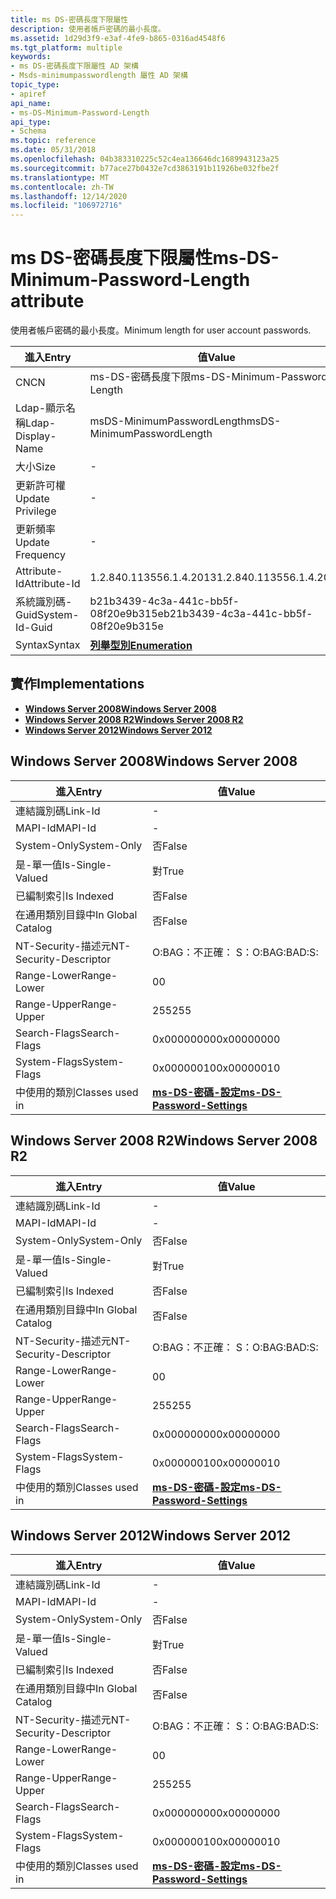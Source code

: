 ```yaml
---
title: ms DS-密碼長度下限屬性
description: 使用者帳戶密碼的最小長度。
ms.assetid: 1d29d3f9-e3af-4fe9-b865-0316ad4548f6
ms.tgt_platform: multiple
keywords:
- ms DS-密碼長度下限屬性 AD 架構
- Msds-minimumpasswordlength 屬性 AD 架構
topic_type:
- apiref
api_name:
- ms-DS-Minimum-Password-Length
api_type:
- Schema
ms.topic: reference
ms.date: 05/31/2018
ms.openlocfilehash: 04b383310225c52c4ea136646dc1689943123a25
ms.sourcegitcommit: b77ace27b0432e7cd3863191b11926be032fbe2f
ms.translationtype: MT
ms.contentlocale: zh-TW
ms.lasthandoff: 12/14/2020
ms.locfileid: "106972716"
---
```

# <a name="ms-ds-minimum-password-length-attribute"></a><span data-ttu-id="97102-105">ms DS-密碼長度下限屬性</span><span class="sxs-lookup"><span data-stu-id="97102-105">ms-DS-Minimum-Password-Length attribute</span></span>

<span data-ttu-id="97102-106">使用者帳戶密碼的最小長度。</span><span class="sxs-lookup"><span data-stu-id="97102-106">Minimum length for user account passwords.</span></span>



| <span data-ttu-id="97102-107">進入</span><span class="sxs-lookup"><span data-stu-id="97102-107">Entry</span></span> | <span data-ttu-id="97102-108">值</span><span class="sxs-lookup"><span data-stu-id="97102-108">Value</span></span> |
|-------------------|--------------------------------------|
| <span data-ttu-id="97102-109">CN</span><span class="sxs-lookup"><span data-stu-id="97102-109">CN</span></span>                | <span data-ttu-id="97102-110">ms-DS-密碼長度下限</span><span class="sxs-lookup"><span data-stu-id="97102-110">ms-DS-Minimum-Password-Length</span></span>        |
| <span data-ttu-id="97102-111">Ldap-顯示名稱</span><span class="sxs-lookup"><span data-stu-id="97102-111">Ldap-Display-Name</span></span> | <span data-ttu-id="97102-112">msDS-MinimumPasswordLength</span><span class="sxs-lookup"><span data-stu-id="97102-112">msDS-MinimumPasswordLength</span></span>           |
| <span data-ttu-id="97102-113">大小</span><span class="sxs-lookup"><span data-stu-id="97102-113">Size</span></span>              | \-                                   |
| <span data-ttu-id="97102-114">更新許可權</span><span class="sxs-lookup"><span data-stu-id="97102-114">Update Privilege</span></span>  | \-                                   |
| <span data-ttu-id="97102-115">更新頻率</span><span class="sxs-lookup"><span data-stu-id="97102-115">Update Frequency</span></span>  | \-                                   |
| <span data-ttu-id="97102-116">Attribute-Id</span><span class="sxs-lookup"><span data-stu-id="97102-116">Attribute-Id</span></span>      | <span data-ttu-id="97102-117">1.2.840.113556.1.4.2013</span><span class="sxs-lookup"><span data-stu-id="97102-117">1.2.840.113556.1.4.2013</span></span>              |
| <span data-ttu-id="97102-118">系統識別碼-Guid</span><span class="sxs-lookup"><span data-stu-id="97102-118">System-Id-Guid</span></span>    | <span data-ttu-id="97102-119">b21b3439-4c3a-441c-bb5f-08f20e9b315e</span><span class="sxs-lookup"><span data-stu-id="97102-119">b21b3439-4c3a-441c-bb5f-08f20e9b315e</span></span> |
| <span data-ttu-id="97102-120">Syntax</span><span class="sxs-lookup"><span data-stu-id="97102-120">Syntax</span></span>            | [<span data-ttu-id="97102-121">**列舉型別**</span><span class="sxs-lookup"><span data-stu-id="97102-121">**Enumeration**</span></span>](s-enumeration.md) |



## <a name="implementations"></a><span data-ttu-id="97102-122">實作</span><span class="sxs-lookup"><span data-stu-id="97102-122">Implementations</span></span>

-   [<span data-ttu-id="97102-123">**Windows Server 2008**</span><span class="sxs-lookup"><span data-stu-id="97102-123">**Windows Server 2008**</span></span>](#windows-server-2008)
-   [<span data-ttu-id="97102-124">**Windows Server 2008 R2**</span><span class="sxs-lookup"><span data-stu-id="97102-124">**Windows Server 2008 R2**</span></span>](#windows-server-2008-r2)
-   [<span data-ttu-id="97102-125">**Windows Server 2012**</span><span class="sxs-lookup"><span data-stu-id="97102-125">**Windows Server 2012**</span></span>](#windows-server-2012)

## <a name="windows-server-2008"></a><span data-ttu-id="97102-126">Windows Server 2008</span><span class="sxs-lookup"><span data-stu-id="97102-126">Windows Server 2008</span></span>



| <span data-ttu-id="97102-127">進入</span><span class="sxs-lookup"><span data-stu-id="97102-127">Entry</span></span> | <span data-ttu-id="97102-128">值</span><span class="sxs-lookup"><span data-stu-id="97102-128">Value</span></span> |
|------------------------|-----------------------------------------------------------------------|
| <span data-ttu-id="97102-129">連結識別碼</span><span class="sxs-lookup"><span data-stu-id="97102-129">Link-Id</span></span>                | \-                                                                    |
| <span data-ttu-id="97102-130">MAPI-Id</span><span class="sxs-lookup"><span data-stu-id="97102-130">MAPI-Id</span></span>                | \-                                                                    |
| <span data-ttu-id="97102-131">System-Only</span><span class="sxs-lookup"><span data-stu-id="97102-131">System-Only</span></span>            | <span data-ttu-id="97102-132">否</span><span class="sxs-lookup"><span data-stu-id="97102-132">False</span></span>                                                                 |
| <span data-ttu-id="97102-133">是-單一值</span><span class="sxs-lookup"><span data-stu-id="97102-133">Is-Single-Valued</span></span>       | <span data-ttu-id="97102-134">對</span><span class="sxs-lookup"><span data-stu-id="97102-134">True</span></span>                                                                  |
| <span data-ttu-id="97102-135">已編制索引</span><span class="sxs-lookup"><span data-stu-id="97102-135">Is Indexed</span></span>             | <span data-ttu-id="97102-136">否</span><span class="sxs-lookup"><span data-stu-id="97102-136">False</span></span>                                                                 |
| <span data-ttu-id="97102-137">在通用類別目錄中</span><span class="sxs-lookup"><span data-stu-id="97102-137">In Global Catalog</span></span>      | <span data-ttu-id="97102-138">否</span><span class="sxs-lookup"><span data-stu-id="97102-138">False</span></span>                                                                 |
| <span data-ttu-id="97102-139">NT-Security-描述元</span><span class="sxs-lookup"><span data-stu-id="97102-139">NT-Security-Descriptor</span></span> | <span data-ttu-id="97102-140">O:BAG：不正確： S：</span><span class="sxs-lookup"><span data-stu-id="97102-140">O:BAG:BAD:S:</span></span>                                                          |
| <span data-ttu-id="97102-141">Range-Lower</span><span class="sxs-lookup"><span data-stu-id="97102-141">Range-Lower</span></span>            | <span data-ttu-id="97102-142">0</span><span class="sxs-lookup"><span data-stu-id="97102-142">0</span></span>                                                                     |
| <span data-ttu-id="97102-143">Range-Upper</span><span class="sxs-lookup"><span data-stu-id="97102-143">Range-Upper</span></span>            | <span data-ttu-id="97102-144">255</span><span class="sxs-lookup"><span data-stu-id="97102-144">255</span></span>                                                                   |
| <span data-ttu-id="97102-145">Search-Flags</span><span class="sxs-lookup"><span data-stu-id="97102-145">Search-Flags</span></span>           | <span data-ttu-id="97102-146">0x00000000</span><span class="sxs-lookup"><span data-stu-id="97102-146">0x00000000</span></span>                                                            |
| <span data-ttu-id="97102-147">System-Flags</span><span class="sxs-lookup"><span data-stu-id="97102-147">System-Flags</span></span>           | <span data-ttu-id="97102-148">0x00000010</span><span class="sxs-lookup"><span data-stu-id="97102-148">0x00000010</span></span>                                                            |
| <span data-ttu-id="97102-149">中使用的類別</span><span class="sxs-lookup"><span data-stu-id="97102-149">Classes used in</span></span>        | [<span data-ttu-id="97102-150">**ms-DS-密碼-設定**</span><span class="sxs-lookup"><span data-stu-id="97102-150">**ms-DS-Password-Settings**</span></span>](c-msds-passwordsettings.md)<br/> |



## <a name="windows-server-2008-r2"></a><span data-ttu-id="97102-151">Windows Server 2008 R2</span><span class="sxs-lookup"><span data-stu-id="97102-151">Windows Server 2008 R2</span></span>



| <span data-ttu-id="97102-152">進入</span><span class="sxs-lookup"><span data-stu-id="97102-152">Entry</span></span> | <span data-ttu-id="97102-153">值</span><span class="sxs-lookup"><span data-stu-id="97102-153">Value</span></span> |
|------------------------|-----------------------------------------------------------------------|
| <span data-ttu-id="97102-154">連結識別碼</span><span class="sxs-lookup"><span data-stu-id="97102-154">Link-Id</span></span>                | \-                                                                    |
| <span data-ttu-id="97102-155">MAPI-Id</span><span class="sxs-lookup"><span data-stu-id="97102-155">MAPI-Id</span></span>                | \-                                                                    |
| <span data-ttu-id="97102-156">System-Only</span><span class="sxs-lookup"><span data-stu-id="97102-156">System-Only</span></span>            | <span data-ttu-id="97102-157">否</span><span class="sxs-lookup"><span data-stu-id="97102-157">False</span></span>                                                                 |
| <span data-ttu-id="97102-158">是-單一值</span><span class="sxs-lookup"><span data-stu-id="97102-158">Is-Single-Valued</span></span>       | <span data-ttu-id="97102-159">對</span><span class="sxs-lookup"><span data-stu-id="97102-159">True</span></span>                                                                  |
| <span data-ttu-id="97102-160">已編制索引</span><span class="sxs-lookup"><span data-stu-id="97102-160">Is Indexed</span></span>             | <span data-ttu-id="97102-161">否</span><span class="sxs-lookup"><span data-stu-id="97102-161">False</span></span>                                                                 |
| <span data-ttu-id="97102-162">在通用類別目錄中</span><span class="sxs-lookup"><span data-stu-id="97102-162">In Global Catalog</span></span>      | <span data-ttu-id="97102-163">否</span><span class="sxs-lookup"><span data-stu-id="97102-163">False</span></span>                                                                 |
| <span data-ttu-id="97102-164">NT-Security-描述元</span><span class="sxs-lookup"><span data-stu-id="97102-164">NT-Security-Descriptor</span></span> | <span data-ttu-id="97102-165">O:BAG：不正確： S：</span><span class="sxs-lookup"><span data-stu-id="97102-165">O:BAG:BAD:S:</span></span>                                                          |
| <span data-ttu-id="97102-166">Range-Lower</span><span class="sxs-lookup"><span data-stu-id="97102-166">Range-Lower</span></span>            | <span data-ttu-id="97102-167">0</span><span class="sxs-lookup"><span data-stu-id="97102-167">0</span></span>                                                                     |
| <span data-ttu-id="97102-168">Range-Upper</span><span class="sxs-lookup"><span data-stu-id="97102-168">Range-Upper</span></span>            | <span data-ttu-id="97102-169">255</span><span class="sxs-lookup"><span data-stu-id="97102-169">255</span></span>                                                                   |
| <span data-ttu-id="97102-170">Search-Flags</span><span class="sxs-lookup"><span data-stu-id="97102-170">Search-Flags</span></span>           | <span data-ttu-id="97102-171">0x00000000</span><span class="sxs-lookup"><span data-stu-id="97102-171">0x00000000</span></span>                                                            |
| <span data-ttu-id="97102-172">System-Flags</span><span class="sxs-lookup"><span data-stu-id="97102-172">System-Flags</span></span>           | <span data-ttu-id="97102-173">0x00000010</span><span class="sxs-lookup"><span data-stu-id="97102-173">0x00000010</span></span>                                                            |
| <span data-ttu-id="97102-174">中使用的類別</span><span class="sxs-lookup"><span data-stu-id="97102-174">Classes used in</span></span>        | [<span data-ttu-id="97102-175">**ms-DS-密碼-設定**</span><span class="sxs-lookup"><span data-stu-id="97102-175">**ms-DS-Password-Settings**</span></span>](c-msds-passwordsettings.md)<br/> |



## <a name="windows-server-2012"></a><span data-ttu-id="97102-176">Windows Server 2012</span><span class="sxs-lookup"><span data-stu-id="97102-176">Windows Server 2012</span></span>



| <span data-ttu-id="97102-177">進入</span><span class="sxs-lookup"><span data-stu-id="97102-177">Entry</span></span> | <span data-ttu-id="97102-178">值</span><span class="sxs-lookup"><span data-stu-id="97102-178">Value</span></span> |
|------------------------|-----------------------------------------------------------------------|
| <span data-ttu-id="97102-179">連結識別碼</span><span class="sxs-lookup"><span data-stu-id="97102-179">Link-Id</span></span>                | \-                                                                    |
| <span data-ttu-id="97102-180">MAPI-Id</span><span class="sxs-lookup"><span data-stu-id="97102-180">MAPI-Id</span></span>                | \-                                                                    |
| <span data-ttu-id="97102-181">System-Only</span><span class="sxs-lookup"><span data-stu-id="97102-181">System-Only</span></span>            | <span data-ttu-id="97102-182">否</span><span class="sxs-lookup"><span data-stu-id="97102-182">False</span></span>                                                                 |
| <span data-ttu-id="97102-183">是-單一值</span><span class="sxs-lookup"><span data-stu-id="97102-183">Is-Single-Valued</span></span>       | <span data-ttu-id="97102-184">對</span><span class="sxs-lookup"><span data-stu-id="97102-184">True</span></span>                                                                  |
| <span data-ttu-id="97102-185">已編制索引</span><span class="sxs-lookup"><span data-stu-id="97102-185">Is Indexed</span></span>             | <span data-ttu-id="97102-186">否</span><span class="sxs-lookup"><span data-stu-id="97102-186">False</span></span>                                                                 |
| <span data-ttu-id="97102-187">在通用類別目錄中</span><span class="sxs-lookup"><span data-stu-id="97102-187">In Global Catalog</span></span>      | <span data-ttu-id="97102-188">否</span><span class="sxs-lookup"><span data-stu-id="97102-188">False</span></span>                                                                 |
| <span data-ttu-id="97102-189">NT-Security-描述元</span><span class="sxs-lookup"><span data-stu-id="97102-189">NT-Security-Descriptor</span></span> | <span data-ttu-id="97102-190">O:BAG：不正確： S：</span><span class="sxs-lookup"><span data-stu-id="97102-190">O:BAG:BAD:S:</span></span>                                                          |
| <span data-ttu-id="97102-191">Range-Lower</span><span class="sxs-lookup"><span data-stu-id="97102-191">Range-Lower</span></span>            | <span data-ttu-id="97102-192">0</span><span class="sxs-lookup"><span data-stu-id="97102-192">0</span></span>                                                                     |
| <span data-ttu-id="97102-193">Range-Upper</span><span class="sxs-lookup"><span data-stu-id="97102-193">Range-Upper</span></span>            | <span data-ttu-id="97102-194">255</span><span class="sxs-lookup"><span data-stu-id="97102-194">255</span></span>                                                                   |
| <span data-ttu-id="97102-195">Search-Flags</span><span class="sxs-lookup"><span data-stu-id="97102-195">Search-Flags</span></span>           | <span data-ttu-id="97102-196">0x00000000</span><span class="sxs-lookup"><span data-stu-id="97102-196">0x00000000</span></span>                                                            |
| <span data-ttu-id="97102-197">System-Flags</span><span class="sxs-lookup"><span data-stu-id="97102-197">System-Flags</span></span>           | <span data-ttu-id="97102-198">0x00000010</span><span class="sxs-lookup"><span data-stu-id="97102-198">0x00000010</span></span>                                                            |
| <span data-ttu-id="97102-199">中使用的類別</span><span class="sxs-lookup"><span data-stu-id="97102-199">Classes used in</span></span>        | [<span data-ttu-id="97102-200">**ms-DS-密碼-設定**</span><span class="sxs-lookup"><span data-stu-id="97102-200">**ms-DS-Password-Settings**</span></span>](c-msds-passwordsettings.md)<br/> |



 

 





